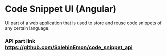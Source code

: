# Code Snippet UI (Angular)
UI part of a web application that is used to store and reuse code snippets of any certain language.
 ### API part link https://github.com/SalehinEmon/code_snippet_api
